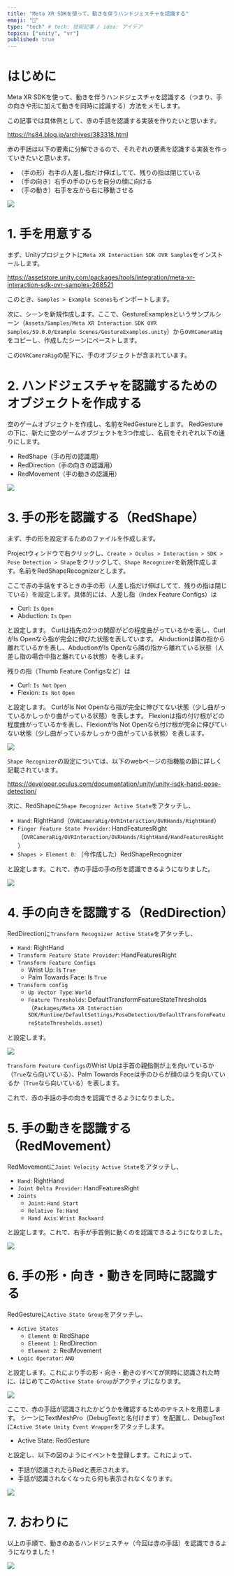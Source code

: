 ```yaml
---
title: "Meta XR SDKを使って、動きを伴うハンドジェスチャを認識する"
emoji: "🙌"
type: "tech" # tech: 技術記事 / idea: アイデア
topics: ["unity", "vr"]
published: true
---
```

# はじめに
Meta XR SDKを使って、動きを伴うハンドジェスチャを認識する（つまり、手の向きや形に加えて動きを同時に認識する）方法をメモします。

この記事では具体例として、赤の手話を認識する実装を作りたいと思います。

https://hs84.blog.jp/archives/383318.html

赤の手話は以下の要素に分解できるので、それぞれの要素を認識する実装を作っていきたいと思います。
- （手の形）右手の人差し指だけ伸ばしてて、残りの指は閉じている
- （手の向き）右手の手のひらを自分の顔に向ける
- （手の動き）右手を左から右に移動させる

![](/images/hand-gesture-with-movement/movie1.gif)

# 1. 手を用意する
まず、Unityプロジェクトに`Meta XR Interaction SDK OVR Samples`をインストールします。

https://assetstore.unity.com/packages/tools/integration/meta-xr-interaction-sdk-ovr-samples-268521

このとき、`Samples > Example Scenes`もインポートします。

次に、シーンを新規作成します。ここで、GestureExamplesというサンプルシーン（`Assets/Samples/Meta XR Interaction SDK OVR Samples/59.0.0/Example Scenes/GestureExamples.unity`）から`OVRCameraRig`をコピーし、作成したシーンにペーストします。

この`OVRCameraRig`の配下に、手のオブジェクトが含まれています。

# 2. ハンドジェスチャを認識するためのオブジェクトを作成する
空のゲームオブジェクトを作成し、名前をRedGestureとします。
RedGestureの下に、新たに空のゲームオブジェクトを3つ作成し、名前をそれぞれ以下の通りにします。

- RedShape（手の形の認識用）
- RedDirection（手の向きの認識用）
- RedMovement（手の動きの認識用）

![](/images/hand-gesture-with-movement/image1.png)

# 3. 手の形を認識する（RedShape）
まず、手の形を設定するためのファイルを作成します。

Projectウィンドウで右クリックし、`Create > Oculus > Interaction > SDK > Pose Detection > Shape`をクリックして、`Shape Recognizer`を新規作成します。名前をRedShapeRecognizerとします。

ここで赤の手話をするときの手の形（人差し指だけ伸ばしてて、残りの指は閉じている）を設定します。具体的には、人差し指（Index Feature Configs）は

- Curl: `Is` `Open`
- Abduction: `Is` `Open`

と設定します。
Curlは指先の2つの関節がどの程度曲がっているかを表し、CurlがIs Openなら指が完全に伸びた状態を表しています。
Abductionは隣の指から離れているかを表し、AbductionがIs Openなら隣の指から離れている状態（人差し指の場合中指と離れている状態）を表します。

残りの指（Thumb Feature Configsなど）は

- Curl: `Is Not` `Open`
- Flexion: `Is Not` `Open`

と設定します。
CurlがIs Not Openなら指が完全に伸びてない状態（少し曲がっているかしっかり曲がっている状態）を表します。
Flexionは指の付け根がどの程度曲がっているかを表し、FlexionがIs Not Openなら付け根が完全に伸びていない状態（少し曲がっているかしっかり曲がっている状態）を表します。

![](/images/hand-gesture-with-movement/image2.png)

`Shape Recognizer`の設定については、以下のwebページの指機能の節に詳しく記載されています。

https://developer.oculus.com/documentation/unity/unity-isdk-hand-pose-detection/

次に、RedShapeに`Shape Recognizer Active State`をアタッチし、

- `Hand`: RightHand（`OVRCameraRig/OVRInteraction/OVRHands/RightHand`）
- `Finger Feature State Provider`: HandFeaturesRight（`OVRCameraRig/OVRInteraction/OVRHands/RightHand/HandFeaturesRight`）
- `Shapes > Element 0`: （今作成した）RedShapeRecognizer

と設定します。これで、赤の手話の手の形を認識できるようになりました。

![](/images/hand-gesture-with-movement/image3.png)

# 4. 手の向きを認識する（RedDirection）
RedDirectionに`Transform Recognizer Active State`をアタッチし、

- `Hand`: RightHand
- `Transform Feature State Provider`: HandFeaturesRight
- `Transform Feature Configs`
    - Wrist Up: Is `True`
    - Palm Towards Face: Is `True`
- `Transform config`
    - `Up Vector Type`: `World`
    - `Feature Thresholds`: DefaultTransformFeatureStateThresholds（`Packages/Meta XR Interaction SDK/Runtime/DefaultSettings/PoseDetection/DefaultTransformFeatureStateThresholds.asset`）

と設定します。

![](/images/hand-gesture-with-movement/image4.png)

`Transform Feature Configs`のWrist Upは手首の親指側が上を向いているか（`True`なら向いている）、Palm Towards Faceは手のひらが顔のほうを向いているか（`True`なら向いている）を表します。

これで、赤の手話の手の向きを認識できるようになりました。

# 5. 手の動きを認識する（RedMovement）
RedMovementに`Joint Velocity Active State`をアタッチし、

- `Hand`: RightHand
- `Joint Delta Provider`: HandFeaturesRight
- `Joints`
    - `Joint`: `Hand Start`
    - `Relative To`: `Hand`
    - `Hand Axis`: `Wrist Backward`

と設定します。これで、右手が手首側に動くのを認識できるようになりました。

![](/images/hand-gesture-with-movement/image5.png)

# 6. 手の形・向き・動きを同時に認識する
RedGestureに`Active State Group`をアタッチし、

- `Active States`
    - `Element 0`: RedShape
    - `Element 1`: RedDirection
    - `Element 2`: RedMovement
- `Logic Operator`: `AND`

と設定します。これにより手の形・向き・動きのすべてが同時に認識された時に、はじめてこの`Active State Group`がアクティブになります。

![](/images/hand-gesture-with-movement/image6.png)

ここで、赤の手話が認識されたかどうかを確認するためのテキストを用意します。
シーンにTextMeshPro（DebugTextと名付けます）を配置し、DebugTextに`Active State Unity Event Wrapper`をアタッチします。

- Active State: RedGesture

と設定し、以下の図のようにイベントを登録します。これによって、

- 手話が認識されたらRedと表示されます。
- 手話が認識されなくなったら何も表示されなくなります。

![](/images/hand-gesture-with-movement/image7.png)

# 7. おわりに
以上の手順で、動きのあるハンドジェスチャ（今回は赤の手話）を認識できるようになりました！

![](/images/hand-gesture-with-movement/movie1.gif)